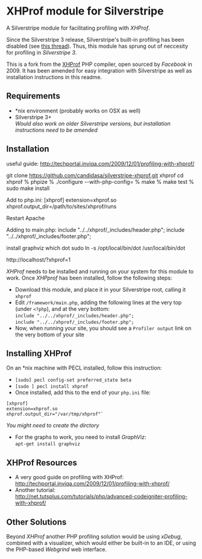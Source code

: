 # XHProf module for Silverstripe

A Silverstripe module for facilitating profiling with _XHProf_.

Since the Silverstripe 3 release, Silverstripe's built-in profiling has been disabled (see [this thread](https://github.com/silverstripe/sapphire/pull/618)). Thus, this module has sprung out of neccesity for profiling in _Silverstripe 3_.

This is a fork from the [XHProf](https://github.com/facebook/xhprof) PHP compiler, open sourced by _Facebook_ in 2009. It has been amended for easy integration with Silverstripe as well as installation instructions in this readme.

## Requirements
- *nix environment (probably works on OSX as well)
- Silverstripe 3+    
_Would also work on older Silverstripe versions, but installation instructions need to be amended_

## Installation

useful guide: http://techportal.inviqa.com/2009/12/01/profiling-with-xhprof/

git clone https://github.com/candidasa/silverstripe-xhprof.git xhprof
cd xhprof
% phpize
% ./configure --with-php-config=<path to php-config>
% make
% make test
% sudo make install

Add to php.ini:
[xhprof]
extension=xhprof.so
xhprof.output_dir=/path/to/sites/xhprof/runs

Restart Apache

Adding to main.php:
include "../../xhprof/_includes/header.php";
include "../../xhprof/_includes/footer.php";

install graphviz
which dot
sudo ln -s /opt/local/bin/dot /usr/local/bin/dot


http://localhost/?xhprof=1


_XHProf_ needs to be installed and running on your system for this module to work. Once _XHPprof_ has been installed, follow the following steps:

- Download this module, and place it in your Silverstripe root, calling it `xhprof`
- Edit `/framework/main.php`, adding the following lines at the very top (under `<?php`), and at the very bottom:    
`include "../../xhprof/_includes/header.php";`    
`include "../../xhprof/_includes/footer.php";`
- Now, when running your site, you should see a `Profiler output` link on the very bottom of your site

## Installing XHProf

On an *nix machine with PECL installed, follow this instruction:

- `[sudo] pecl config-set preferred_state beta`
- `[sudo ] pecl install xhprof`
- Once installed, add this to the end of your `php.ini` file:    

```
[xhprof]
extension=xhprof.so
xhprof.output_dir="/var/tmp/xhprof"`
```
_You might need to create the dirctory_

- For the graphs to work, you need to install _GraphViz_:    
`apt-get install graphviz`

## XHProf Resources

* A very good guide on profiling with XHProf:    
<http://techportal.inviqa.com/2009/12/01/profiling-with-xhprof/>
* Another tutorial:    
<http://net.tutsplus.com/tutorials/php/advanced-codeigniter-profiling-with-xhprof/>


## Other Solutions

Beyond _XHProf_ another PHP profiling solution would be using _xDebug_, combined with a visualizer, which would either be built-in to an IDE, or using the PHP-based _Webgrind_ web interface.




